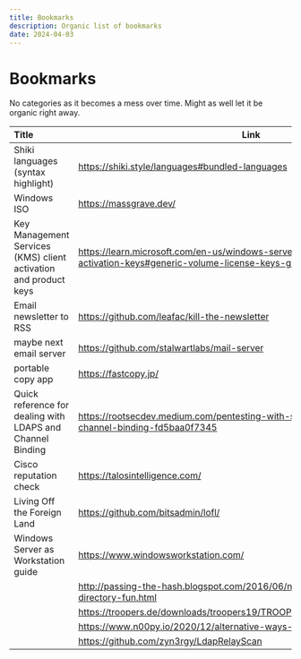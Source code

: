 ```yaml
---
title: Bookmarks
description: Organic list of bookmarks
date: 2024-04-03
---
```


# Bookmarks

No categories as it becomes a mess over time. Might as well let it be organic right away.

| Title                                                            | Link                                                                                                                     | Comment          |
| :--------------------------------------------------------------- | ------------------------------------------------------------------------------------------------------------------------ | ---------------- |
| Shiki languages (syntax highlight)                               | https://shiki.style/languages#bundled-languages                                                                          |                  |
| Windows ISO                                                      | https://massgrave.dev/                                                                                                   |                  |
| Key Management Services (KMS) client activation and product keys | https://learn.microsoft.com/en-us/windows-server/get-started/kms-client-activation-keys#generic-volume-license-keys-gvlk |                  |
| Email newsletter to RSS                                          | https://github.com/leafac/kill-the-newsletter                                                                            |                  |
| maybe next email server                                          | https://github.com/stalwartlabs/mail-server                                                                              |                  |
| portable copy app                                                | https://fastcopy.jp/                                                                                                     | seen in the wild |
| Quick reference for dealing with LDAPS and Channel Binding       | https://rootsecdev.medium.com/pentesting-with-secure-ldap-and-ldap-channel-binding-fd5baa0f7345                          |                  |
| Cisco reputation check                                           | https://talosintelligence.com/                                                                                           |                  |
| Living Off the Foreign Land                                      | https://github.com/bitsadmin/lofl/                                                                                       |                  |
| Windows Server as Workstation guide                              | https://www.windowsworkstation.com/                                                                                      |                  |
|                                                                  | http://passing-the-hash.blogspot.com/2016/06/nix-kerberos-ms-active-directory-fun.html                                   |                  |
|                                                                  | https://troopers.de/downloads/troopers19/TROOPERS19_AD_Fun_With_LDAP.pdf                                                 |                  |
|                                                                  | https://www.n00py.io/2020/12/alternative-ways-to-pass-the-hash-pth/                                                      |                  |
|                                                                  | https://github.com/zyn3rgy/LdapRelayScan                                                                                 |                  |
